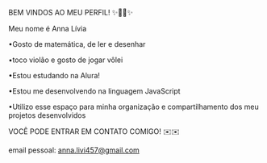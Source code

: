 BEM VINDOS AO MEU PERFIL! ✨💚💚✨

Meu nome é Anna Lívia

•Gosto de matemática, de ler e desenhar

•toco violão e gosto de jogar vôlei

•Estou estudando na Alura!

•Estou me desenvolvendo na linguagem JavaScript

•Utilizo esse espaço para minha organização e compartilhamento dos meu projetos desenvolvidos

VOCÊ PODE ENTRAR EM CONTATO COMIGO! ✉️✉️

email pessoal: anna.livi457@gmail.com


